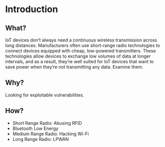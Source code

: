# Introduction

## What?

IoT devices don’t always need a continuous wireless transmission across long distances. Manufacturers often use short-range radio technologies to connect devices equipped with cheap, low-powered transmitters. These technologies allow devices to exchange low volumes of data at longer intervals, and as a result, they’re well suited for IoT devices that want to save power when they’re not transmitting any data. Examine them.

## Why?

Looking for exploitable vulnerabilities.

## How?

* Short Range Radio: Abusing RFID
* Bluetooth Low Energy
* Medium Range Radio: Hacking Wi-Fi
* Long Range Radio: LPWAN